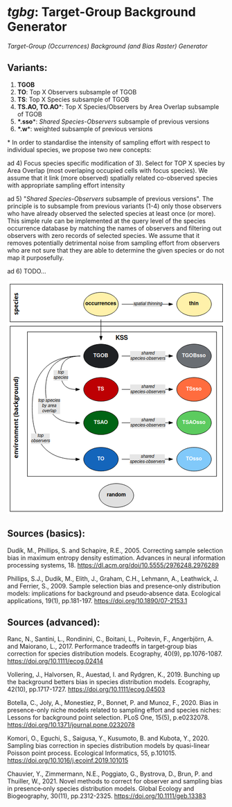 # *tgbg*: Target-Group Background Generator

*Target-Group (Occurrences) Background (and Bias Raster) Generator*

## Variants:
1) **TGOB**
2) **TO**: Top X Observers subsample of TGOB
3) **TS**: Top X Species subsample of TGOB
4) **TS.AO, TO.AO**\*: Top X Species/Observers by Area Overlap subsample of TGOB
5) **\*.sso**\*: *Shared Species-Observers* subsample of previous versions
6) **\*.w**\*: weighted subsample of previous versions

\* In order to standardise the intensity of sampling effort with respect to individual species, we propose two new concepts: 

ad 4) Focus species specific modification of 3). Select for TOP X species by Area Overlap (most overlaping occupied cells with focus species). We assume that it link (more observed) spatially related co-observed species with appropriate sampling effort intensity

ad 5) "*Shared Species-Observers* subsample of previous versions". The principle is to subsample from previous variants (1-4) only those observers who have already observed the selected species at least once (or more). This simple rule can be implemented at the query level of the species occurrence database by matching the names of observers and filtering out observers with zero records of selected species. We assume that it removes potentially detrimental noise from sampling effort from observers who are not sure that they are able to determine the given species or do not map it purposefully. 

ad 6) TODO...

![Variants: TGOB, TO, TS, TSAO, TGOBsso, TOsso, TSsso, TSAOsso](/files/diagram.png)

## Sources (basics):

Dudík, M., Phillips, S. and Schapire, R.E., 2005. Correcting sample selection bias in maximum entropy density estimation. Advances in neural information processing systems, 18. <https://dl.acm.org/doi/10.5555/2976248.2976289>

Phillips, S.J., Dudík, M., Elith, J., Graham, C.H., Lehmann, A., Leathwick, J. and Ferrier, S., 2009. Sample selection bias and presence‐only distribution models: implications for background and pseudo‐absence data. Ecological applications, 19(1), pp.181-197. <https://doi.org/10.1890/07-2153.1>

## Sources (advanced):

Ranc, N., Santini, L., Rondinini, C., Boitani, L., Poitevin, F., Angerbjörn, A. and Maiorano, L., 2017. Performance tradeoffs in target‐group bias correction for species distribution models. Ecography, 40(9), pp.1076-1087. <https://doi.org/10.1111/ecog.02414>

Vollering, J., Halvorsen, R., Auestad, I. and Rydgren, K., 2019. Bunching up the background betters bias in species distribution models. Ecography, 42(10), pp.1717-1727. <https://doi.org/10.1111/ecog.04503>

Botella, C., Joly, A., Monestiez, P., Bonnet, P. and Munoz, F., 2020. Bias in presence-only niche models related to sampling effort and species niches: Lessons for background point selection. PLoS One, 15(5), p.e0232078. <https://doi.org/10.1371/journal.pone.0232078>

Komori, O., Eguchi, S., Saigusa, Y., Kusumoto, B. and Kubota, Y., 2020. Sampling bias correction in species distribution models by quasi-linear Poisson point process. Ecological Informatics, 55, p.101015. <https://doi.org/10.1016/j.ecoinf.2019.101015>

Chauvier, Y., Zimmermann, N.E., Poggiato, G., Bystrova, D., Brun, P. and Thuiller, W., 2021. Novel methods to correct for observer and sampling bias in presence‐only species distribution models. Global Ecology and Biogeography, 30(11), pp.2312-2325. <https://doi.org/10.1111/geb.13383>